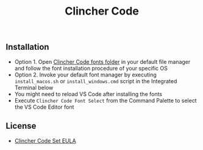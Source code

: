 # <center>Clincher Code</center>

<br>

## Installation
* Option 1. Open [Clincher Code fonts folder](vscode://Paratype.clincher-code-font/fonts) in your default file manager and follow the font installation procedure of your specific OS
* Option 2. Invoke your default font manager by executing `install_macos.sh` or `install_windows.cmd` script in the Integrated Terminal below  
* You might need to reload VS Code after installing the fonts
* Execute `Clincher Code Font Select` from the Command Palette to select the VS Code Editor font

## License 
* [Clincher Code Set EULA](https://github.com/paratype-fonts/clincher-code-font/blob/master/LICENSE.md)
